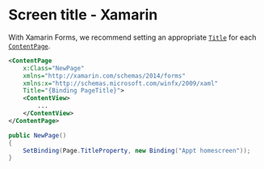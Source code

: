 # Screen title - Xamarin

With Xamarin Forms, we recommend setting an appropriate [`Title`](https://learn.microsoft.com/en-us/dotnet/api/xamarin.forms.page.title?view=xamarin-forms#xamarin-forms-page-title) for each [`ContentPage`](https://learn.microsoft.com/en-us/dotnet/api/xamarin.forms.contentpage?view=xamarin-forms).

```xml
<ContentPage
    x:Class="NewPage"
    xmlns="http://xamarin.com/schemas/2014/forms"
    xmlns:x="http://schemas.microsoft.com/winfx/2009/xaml"
    Title="{Binding PageTitle}">
    <ContentView>
        ...
    </ContentView>
</ContentPage>
```

```csharp
public NewPage()
{
    SetBinding(Page.TitleProperty, new Binding("Appt homescreen")); 
}
```
